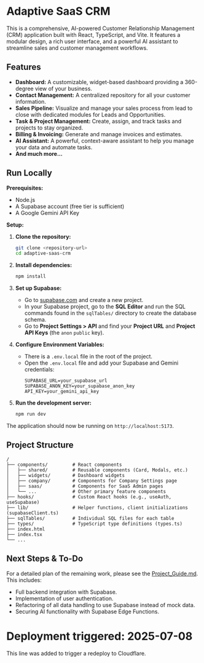 # Adaptive SaaS CRM

This is a comprehensive, AI-powered Customer Relationship Management (CRM) application built with React, TypeScript, and Vite. It features a modular design, a rich user interface, and a powerful AI assistant to streamline sales and customer management workflows.

## Features

- **Dashboard:** A customizable, widget-based dashboard providing a 360-degree view of your business.
- **Contact Management:** A centralized repository for all your customer information.
- **Sales Pipeline:** Visualize and manage your sales process from lead to close with dedicated modules for Leads and Opportunities.
- **Task & Project Management:** Create, assign, and track tasks and projects to stay organized.
- **Billing & Invoicing:** Generate and manage invoices and estimates.
- **AI Assistant:** A powerful, context-aware assistant to help you manage your data and automate tasks.
- **And much more...**

## Run Locally

**Prerequisites:**

- Node.js
- A Supabase account (free tier is sufficient)
- A Google Gemini API Key

**Setup:**

1.  **Clone the repository:**
    ```bash
    git clone <repository-url>
    cd adaptive-saas-crm
    ```

2.  **Install dependencies:**
    ```bash
    npm install
    ```

3.  **Set up Supabase:**
    - Go to [supabase.com](https://supabase.com/) and create a new project.
    - In your Supabase project, go to the **SQL Editor** and run the SQL commands found in the `sqlTables/` directory to create the database schema.
    - Go to **Project Settings > API** and find your **Project URL** and **Project API Keys** (the `anon` `public` key).

4.  **Configure Environment Variables:**
    - There is a `.env.local` file in the root of the project.
    - Open the `.env.local` file and add your Supabase and Gemini credentials:
      ```
      SUPABASE_URL=your_supabase_url
      SUPABASE_ANON_KEY=your_supabase_anon_key
      API_KEY=your_gemini_api_key
      ```

5.  **Run the development server:**
    ```bash
    npm run dev
    ```

The application should now be running on `http://localhost:5173`.

## Project Structure

```
/
├── components/         # React components
│   ├── shared/         # Reusable components (Card, Modals, etc.)
│   ├── widgets/        # Dashboard widgets
│   ├── company/        # Components for Company Settings page
│   ├── saas/           # Components for SaaS Admin pages
│   └── ...             # Other primary feature components
├── hooks/              # Custom React hooks (e.g., useAuth, useSupabase)
├── lib/                # Helper functions, client initializations (supabaseClient.ts)
├── sqlTables/          # Individual SQL files for each table
├── types/              # TypeScript type definitions (types.ts)
├── index.html
├── index.tsx
└── ...
```

## Next Steps & To-Do

For a detailed plan of the remaining work, please see the [Project_Guide.md](Project_Guide.md). This includes:
- Full backend integration with Supabase.
- Implementation of user authentication.
- Refactoring of all data handling to use Supabase instead of mock data.
- Securing AI functionality with Supabase Edge Functions.

# Deployment triggered: 2025-07-08  
This line was added to trigger a redeploy to Cloudflare.
